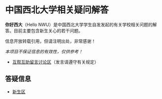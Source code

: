 # 中国西北大学相关疑问解答

**你好西大**（Hello NWU）是中国西北大学学生自发发起的有关学校相关问题的解答。目前主要包含新生关心的若干问题。

信息开放转载引用，但请注明出处，非常感谢！

*本项目不保证信息的有效性，仅供参考！*

* [互帮互助留言讨论区](https://github.com/Chuanwise/hello-nwu/discussions)（发言请遵守有关规定）

## 答疑信息

* [新生区](./questions/newbie.md)